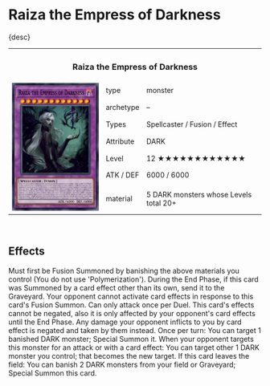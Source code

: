 # Raiza the Empress of Darkness

{desc}


<table>
  <tr>
    <th colspan="3"> <h3> Raiza the Empress of Darkness </h3> </th>
  </tr>
  <tr>
    <td rowspan="7"> <img src="../../../.assets/cards/fusion/Raiza.PNG" width="360px"> </td>
    <td> type </td>
    <td> monster </td>
  </tr>
  <tr>
    <td> archetype </td>
    <td> – </td>
  </tr>
  <tr>
    <td> Types </td>
    <td> Spellcaster / Fusion / Effect </td>
  </tr>
  <tr>
    <td> Attribute </td>
    <td> DARK </td>
  </tr>
  <tr>
    <td> Level </td>
    <td> 12 ★★★★★★★★★★★★ </td>
  </tr>
  <tr>
    <td> ATK / DEF </td>
    <td> 6000 / 6000 </td>
  </tr>
  <tr>
    <td> material </td>
    <td> 5 DARK monsters whose Levels total 20+ </td>
  </tr>
</table>


<br>


## Effects

Must first be Fusion Summoned by banishing the above materials you control (You do not use 'Polymerization'). During the End Phase, if this card was Summoned by a card effect other than its own, send it to the Graveyard. Your opponent cannot activate card effects in response to this card's Fusion Summon. Can only attack once per Duel. This card's effects cannot be negated, also it is only affected by your opponent's card effects until the End Phase. Any damage your opponent inflicts to you by card effect is negated and taken by them instead. Once per turn: You can target 1 banished DARK monster; Special Summon it. When your opponent targets this monster for an attack or with a card effect: You can target other 1 DARK monster you control; that becomes the new target. If this card leaves the field: You can banish 2 DARK monsters from your field or Graveyard; Special Summon this card.
